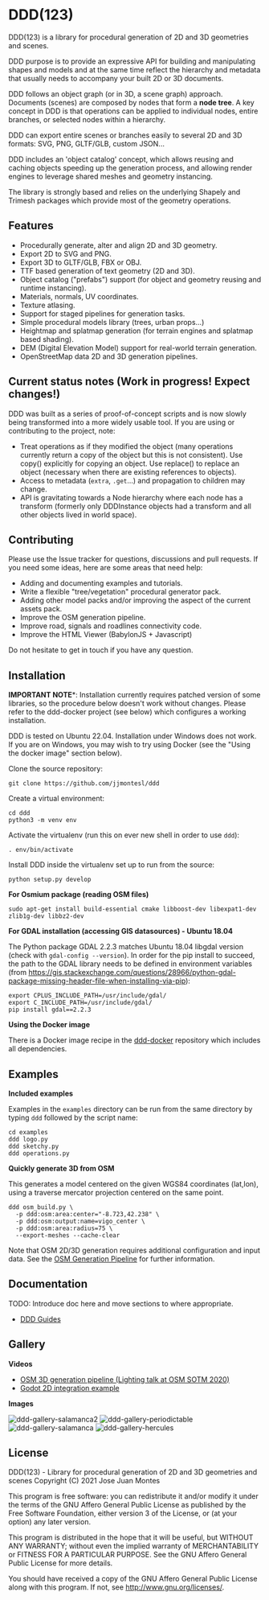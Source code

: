 # DDD(123)

DDD(123) is a library for procedural generation of 2D and 3D geometries and scenes.

DDD purpose is to provide an expressive API for building and manipulating
shapes and models and at the same time reflect the hierarchy and metadata
that usually needs to accompany your built 2D or 3D documents.

DDD follows an object graph (or in 3D, a scene graph) approach. Documents (scenes)
are composed by nodes that form a **node tree**. A key concept in DDD is that
operations can be applied to individual nodes, entire branches, or selected
nodes within a hierarchy.

DDD can export entire scenes or branches easily to several 2D and 3D
formats: SVG, PNG, GLTF/GLB, custom JSON...

DDD includes an 'object catalog' concept, which allows reusing and caching objects
speeding up the generation process, and allowing render engines to leverage shared
meshes and geometry instancing.

The library is strongly based and relies on the underlying Shapely and Trimesh
packages which provide most of the geometry operations.


## Features

- Procedurally generate, alter and align 2D and 3D geometry.
- Export 2D to SVG and PNG.
- Export 3D to GLTF/GLB, FBX or OBJ.
- TTF based generation of text geometry (2D and 3D).
- Object catalog ("prefabs") support (for object and geometry reusing and runtime instancing).
- Materials, normals, UV coordinates.
- Texture atlasing.
- Support for staged pipelines for generation tasks.
- Simple procedural models library (trees, urban props...)
- Heightmap and splatmap generation (for terrain engines and splatmap based shading).
- DEM (Digital Elevation Model) support for real-world terrain generation.
- OpenStreetMap data 2D and 3D generation pipelines.


## Current status notes (Work in progress! Expect changes!)

DDD was built as a series of proof-of-concept scripts and is now slowly being
transformed into a more widely usable tool. If you are using or contributing
to the project, note:

- Treat operations as if they modified the object (many operations currently return
  a copy of the object but this is not consistent).
  Use copy() explicitly for copying an object. Use replace() to replace an
  object (necessary when there are existing references to objects).
- Access to metadata (`extra`, `.get`...) and propagation to children may change.
- API is gravitating towards a Node hierarchy where each node has a transform
  (formerly only DDDInstance objects had a transform and all other objects lived
  in world space).


## Contributing

Please use the Issue tracker for questions, discussions and pull requests.
If you need some ideas, here are some areas that need help:

- Adding and documenting examples and tutorials.
- Write a flexible "tree/vegetation" procedural generator pack.
- Adding other model packs and/or improving the aspect of the current assets pack.
- Improve the OSM generation pipeline.
- Improve road, signals and roadlines connectivity code.
- Improve the HTML Viewer (BabylonJS + Javascript)

Do not hesitate to get in touch if you have any question.


## Installation

**IMPORTANT NOTE***: Installation currently requires patched version of some libraries, so the
procedure below doesn't work without changes. Please refer to the ddd-docker project (see below)
which configures a working installation.

DDD is tested on Ubuntu 22.04. Installation under Windows does not work.
If you are on Windows, you may wish to try using Docker (see the "Using the docker image" section below).

Clone the source repository:

    git clone https://github.com/jjmontesl/ddd

Create a virtual environment:

    cd ddd
    python3 -m venv env

Activate the virtualenv (run this on ever new shell in order to use `ddd`):

    . env/bin/activate

Install DDD inside the virtualenv set up to run from the source:

    python setup.py develop

**For Osmium package (reading OSM files)**

    sudo apt-get install build-essential cmake libboost-dev libexpat1-dev zlib1g-dev libbz2-dev

**For GDAL installation (accessing GIS datasources) - Ubuntu 18.04**

The Python package GDAL 2.2.3 matches Ubuntu 18.04 libgdal version (check with `gdal-config --version`). In order
for the pip install to succeed, the path to the GDAL library needs to be defined in environment variables
(from https://gis.stackexchange.com/questions/28966/python-gdal-package-missing-header-file-when-installing-via-pip):

    export CPLUS_INCLUDE_PATH=/usr/include/gdal/
    export C_INCLUDE_PATH=/usr/include/gdal/
    pip install gdal==2.2.3

**Using the Docker image**

There is a Docker image recipe in the [ddd-docker](https://github.com/jjmontesl/ddd-docker) repository
which includes all dependencies.


## Examples

**Included examples**

Examples in the `examples` directory can be run from the same directory by
typing `ddd` followed by the script name:

    cd examples
    ddd logo.py
    ddd sketchy.py
    ddd operations.py

**Quickly generate 3D from OSM**

This generates a model centered on the given WGS84 coordinates (lat,lon),
using a traverse mercator projection centered on the same point.

    ddd osm_build.py \
      -p ddd:osm:area:center="-8.723,42.238" \
      -p ddd:osm:output:name=vigo_center \
      -p ddd:osm:area:radius=75 \
      --export-meshes --cache-clear

Note that OSM 2D/3D generation requires additional configuration and input
data. See the [OSM Generation Pipeline](doc/osm.md) for further information.


## Documentation

TODO: Introduce doc here and move sections to where appropriate.

- [DDD Guides](doc/)


## Gallery

**Videos**

- [OSM 3D generation pipeline (Lighting talk at OSM SOTM 2020)](https://youtu.be/R_AHn_eLpso)
- [Godot 2D integration example](https://youtu.be/wQVSpBloGj0)

**Images**

![ddd-gallery-salamanca2](doc/gallery/2020062x-salamanca-cathedral-river.png "Salamanca Cathedral generated from OSM data (render by Three.js)")
![ddd-gallery-periodictable](doc/gallery/20200628-periodictable.png "Periodic Table generated from CSV file")
![ddd-gallery-salamanca](doc/gallery/20200628-salamanca-cathedral-from-blender3-night.png "Salamanca Cathedral generated from OSM data (rendered by Blender)")
![ddd-gallery-hercules](doc/gallery/acoruna_hercules_750r_-8.406,43.386.png "Torre de Hercules 2D rendered from OSM data")


## License

DDD(123) - Library for procedural generation of 2D and 3D geometries and scenes
Copyright (C) 2021 Jose Juan Montes

This program is free software: you can redistribute it and/or modify
it under the terms of the GNU Affero General Public License as published by
the Free Software Foundation, either version 3 of the License, or
(at your option) any later version.

This program is distributed in the hope that it will be useful,
but WITHOUT ANY WARRANTY; without even the implied warranty of
MERCHANTABILITY or FITNESS FOR A PARTICULAR PURPOSE.  See the
GNU Affero General Public License for more details.

You should have received a copy of the GNU Affero General Public License
along with this program.  If not, see <http://www.gnu.org/licenses/>.
